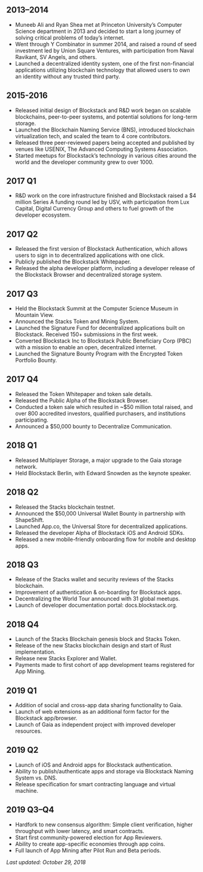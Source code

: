 ## 2013–2014

- Muneeb Ali and Ryan Shea met at Princeton University’s Computer Science department in 2013 and decided to start a long journey of solving critical problems of today’s internet.
- Went through Y Combinator in summer 2014, and raised a round of seed investment led by Union Square Ventures, with participation from Naval Ravikant, SV Angels, and others.
- Launched a decentralized identity system, one of the first non-financial applications utilizing blockchain technology that allowed users to own an identity without any trusted third party.

## 2015-2016

- Released initial design of Blockstack and R&D work began on scalable blockchains, peer-to-peer systems, and potential solutions for long-term storage.
- Launched the Blockchain Naming Service (BNS), introduced blockchain virtualization tech, and scaled the team to 4 core contributors.
- Released three peer-reviewed papers being accepted and published by venues like USENIX, The Advanced Computing Systems Association.
- Started meetups for Blockstack’s technology in various cities around the world and the developer community grew to over 1000.

## 2017 Q1

- R&D work on the core infrastructure finished and Blockstack raised a $4 million Series A funding round led by USV, with participation from Lux Capital, Digital Currency Group and others to fuel growth of the developer ecosystem.

## 2017 Q2

- Released the first version of Blockstack Authentication, which allows users to sign in to decentralized applications with one click.
- Publicly published the Blockstack Whitepaper.
- Released the alpha developer platform, including a developer release of the Blockstack Browser and decentralized storage system.

## 2017 Q3

- Held the Blockstack Summit at the Computer Science Museum in Mountain View.
- Announced the Stacks Token and Mining System.
- Launched the Signature Fund for decentralized applications built on Blockstack. Received 150+ submissions in the first week.
- Converted Blockstack Inc to Blockstack Public Beneficiary Corp (PBC) with a mission to enable an open, decentralized internet.
- Launched the Signature Bounty Program with the Encrypted Token Portfolio Bounty.

## 2017 Q4

- Released the Token Whitepaper and token sale details.
- Released the Public Alpha of the Blockstack Browser.
- Conducted a token sale which resulted in ~$50 million total raised, and over 800 accredited investors, qualified purchasers, and institutions participating.
- Announced a $50,000 bounty to Decentralize Communication.

## 2018 Q1

- Released Multiplayer Storage, a major upgrade to the Gaia storage network.
- Held Blockstack Berlin, with Edward Snowden as the keynote speaker.

## 2018 Q2

- Released the Stacks blockchain testnet.
- Announced the $50,000 Universal Wallet Bounty in partnership with ShapeShift.
- Launched App.co, the Universal Store for decentralized applications.
- Released the developer Alpha of Blockstack iOS and Android SDKs.
- Released a new mobile-friendly onboarding flow for mobile and desktop apps.

## 2018 Q3

- Release of the Stacks wallet and security reviews of the Stacks blockchain.
- Improvement of authentication & on-boarding for Blockstack apps.
- Decentralizing the World Tour announced with 31 global meetups.
- Launch of developer documentation portal: docs.blockstack.org.

## 2018 Q4

- Launch of the Stacks Blockchain genesis block and Stacks Token.
- Release of the new Stacks blockchain design and start of Rust implementation.
- Release new Stacks Explorer and Wallet.
- Payments made to first cohort of app development teams registered for App Mining.

## 2019 Q1

- Addition of social and cross-app data sharing functionality to Gaia.
- Launch of web extensions as an additional form factor for the Blockstack app/browser.
- Launch of Gaia as independent project with improved developer resources.

## 2019 Q2

- Launch of iOS and Android apps for Blockstack authentication.
- Ability to publish/authenticate apps and storage via Blockstack Naming System vs. DNS.
- Release specification for smart contracting language and virtual machine.

## 2019 Q3–Q4

- Hardfork to new consensus algorithm: Simple client verification, higher throughput with lower latency, and smart contracts.
- Start first community-powered election for App Reviewers.
- Ability to create app-specific economies through app coins.
- Full launch of App Mining after Pilot Run and Beta periods.

_Last updated: October 29, 2018_
